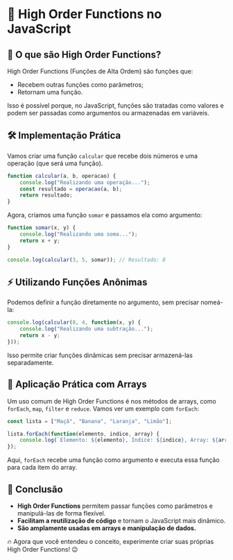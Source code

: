 # 🚀 High Order Functions no JavaScript

## 🎯 O que são High Order Functions?

High Order Functions (Funções de Alta Ordem) são funções que:
- Recebem outras funções como parâmetros;
- Retornam uma função.

Isso é possível porque, no JavaScript, funções são tratadas como valores e podem ser passadas como argumentos ou armazenadas em variáveis.

## 🛠️ Implementação Prática

Vamos criar uma função `calcular` que recebe dois números e uma operação (que será uma função).

```js
function calcular(a, b, operacao) {
    console.log("Realizando uma operação...");
    const resultado = operacao(a, b);
    return resultado;
}
```

Agora, criamos uma função `somar` e passamos ela como argumento:

```js
function somar(x, y) {
    console.log("Realizando uma soma...");
    return x + y;
}

console.log(calcular(3, 5, somar)); // Resultado: 8
```

## ⚡ Utilizando Funções Anônimas

Podemos definir a função diretamente no argumento, sem precisar nomeá-la:

```js
console.log(calcular(8, 4, function(x, y) {
    console.log("Realizando uma subtração...");
    return x - y;
}));
```

Isso permite criar funções dinâmicas sem precisar armazená-las separadamente.

## 📌 Aplicação Prática com Arrays

Um uso comum de High Order Functions é nos métodos de arrays, como `forEach`, `map`, `filter` e `reduce`. Vamos ver um exemplo com `forEach`:

```js
const lista = ["Maçã", "Banana", "Laranja", "Limão"];

lista.forEach(function(elemento, indice, array) {
    console.log(`Elemento: ${elemento}, Índice: ${indice}, Array: ${array}`);
});
```

Aqui, `forEach` recebe uma função como argumento e executa essa função para cada item do array.

## 🎯 Conclusão

- **High Order Functions** permitem passar funções como parâmetros e manipulá-las de forma flexível.
- **Facilitam a reutilização de código** e tornam o JavaScript mais dinâmico.
- **São amplamente usadas em arrays e manipulação de dados.**

🔥 Agora que você entendeu o conceito, experimente criar suas próprias High Order Functions! 😉

